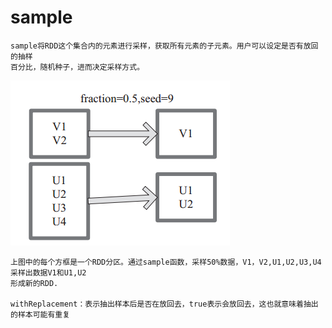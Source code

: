 # sample
    sample将RDD这个集合内的元素进行采样，获取所有元素的子元素。用户可以设定是否有放回的抽样
    百分比，随机种子，进而决定采样方式。
    
![image](https://github.com/williamzhang11/fastBigData/blob/master/src/main/java/com/xiu/fastBigData/sample/image/sample.jpg)

    上图中的每个方框是一个RDD分区。通过sample函数，采样50%数据，V1，V2,U1,U2,U3,U4采样出数据V1和U1,U2
    形成新的RDD. 
    
    withReplacement：表示抽出样本后是否在放回去，true表示会放回去，这也就意味着抽出的样本可能有重复
    

